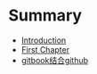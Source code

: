 # Summary

* [Introduction](README.md)
* [First Chapter](chapter1.md)
* [gitbook结合github](gitbook结合github.md)

